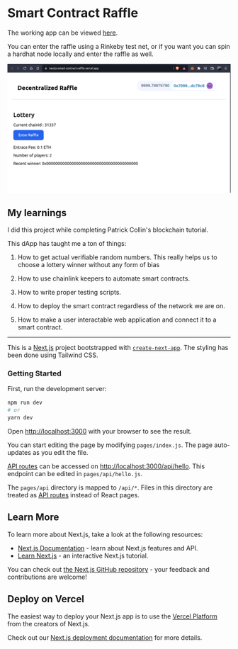 # Smart Contract Raffle

The working app can be viewed [here](https://nextjs-smart-contract-raffle.vercel.app/).

You can enter the raffle using a Rinkeby test net, or if you want you can spin a hardhat node locally and enter the raffle as well.

![front end](./public/images/front-end.png)

## My learnings

I did this project while completing Patrick Collin's blockchain tutorial.

This dApp has taught me a ton of things:

1. How to get actual verifiable random numbers. This really helps us to choose a lottery winner without any form of bias

2. How to use chainlink keepers to automate smart contracts.

3. How to write proper testing scripts.

4. How to deploy the smart contract regardless of the network we are on.

5. How to make a user interactable web application and connect it to a smart contract.

---

This is a [Next.js](https://nextjs.org/) project bootstrapped with [`create-next-app`](https://github.com/vercel/next.js/tree/canary/packages/create-next-app). The styling has been done using Tailwind CSS.

### Getting Started

First, run the development server:

```bash
npm run dev
# or
yarn dev
```

Open [http://localhost:3000](http://localhost:3000) with your browser to see the result.

You can start editing the page by modifying `pages/index.js`. The page auto-updates as you edit the file.

[API routes](https://nextjs.org/docs/api-routes/introduction) can be accessed on [http://localhost:3000/api/hello](http://localhost:3000/api/hello). This endpoint can be edited in `pages/api/hello.js`.

The `pages/api` directory is mapped to `/api/*`. Files in this directory are treated as [API routes](https://nextjs.org/docs/api-routes/introduction) instead of React pages.

## Learn More

To learn more about Next.js, take a look at the following resources:

-   [Next.js Documentation](https://nextjs.org/docs) - learn about Next.js features and API.
-   [Learn Next.js](https://nextjs.org/learn) - an interactive Next.js tutorial.

You can check out [the Next.js GitHub repository](https://github.com/vercel/next.js/) - your feedback and contributions are welcome!

## Deploy on Vercel

The easiest way to deploy your Next.js app is to use the [Vercel Platform](https://vercel.com/new?utm_medium=default-template&filter=next.js&utm_source=create-next-app&utm_campaign=create-next-app-readme) from the creators of Next.js.

Check out our [Next.js deployment documentation](https://nextjs.org/docs/deployment) for more details.
